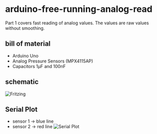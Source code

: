 # arduino-free-running-analog-read
Part 1 covers fast reading of analog values. The values are raw values without smoothing.

## bill of material
* Arduino Uno
* Analog Pressure Sensors (MPX4115AP)
* Capacitors 1µF and 100nF

## schematic
![Fritzing](https://github.com/yz88/arduino-digital-carb-sync/blob/master/part1/arduino-carb-sync-part1-001.PNG)

## Serial Plot
* sensor 1 -> blue line
* sensor 2 -> red line
![Serial Plot](https://github.com/yz88/arduino-digital-carb-sync/blob/master/part1/serial-plot-part1.PNG)
